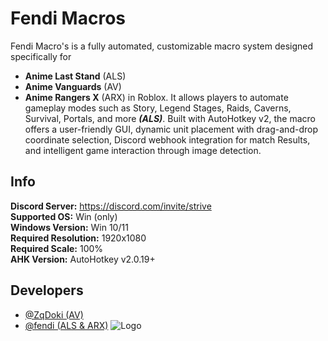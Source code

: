 # Fendi Macros 

Fendi Macro's is a fully automated, customizable macro system designed specifically for
- **Anime Last Stand** (ALS)
- **Anime Vanguards** (AV)
- **Anime Rangers X** (ARX)
 in Roblox. It allows players to automate gameplay modes such as Story, Legend Stages, Raids, Caverns, Survival, Portals, and more ***(ALS)***. Built with AutoHotkey v2, the macro offers a user-friendly GUI, dynamic unit placement with drag-and-drop coordinate selection, Discord webhook integration for match Results, and intelligent game interaction through image detection.

## Info
**Discord Server:** https://discord.com/invite/strive \
**Supported OS:** Win (only)\
**Windows Version:** Win 10/11\
**Required Resolution:** 1920x1080\
**Required Scale:** 100%\
**AHK Version:** AutoHotkey v2.0.19+



## Developers

- [@ZqDoki (AV)](https://discord.com/users/709147208653471836)
- [@fendi (ALS & ARX)](https://discord.com/users/1060247339207512114)
![Logo](https://i.postimg.cc/vZj6vYf6/image-1.png)
